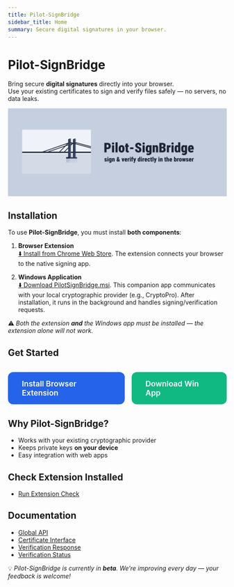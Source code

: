```yaml
---
title: Pilot-SignBridge
sidebar_title: Home
summary: Secure digital signatures in your browser.
---
```


# Pilot-SignBridge

Bring secure **digital signatures** directly into your browser.  
Use your existing certificates to sign and verify files safely — no servers, no data leaks.  

![Pilot-SignBridge](signbridge.png)

## Installation

To use **Pilot-SignBridge**, you must install **both components**:

1. **Browser Extension**  
  [⬇️ Install from Chrome Web Store](https://chromewebstore.google.com/detail/pilot-signbridge/pmdljejbakkiijaijbbgndoaignbllfp). The extension connects your browser to the native signing app.  

2. **Windows Application**  
  [⬇️ Download PilotSignBridge.msi](https://github.com/pilotextensions/pilot-signbridge/releases/download/v1.0.0/PilotSignBridge.msi). This companion app communicates with your local cryptographic provider (e.g., CryptoPro). After installation, it runs in the background and handles signing/verification requests.  

⚠️ *Both the extension **and** the Windows app must be installed — the extension alone will not work.*  


## Get Started

<div style="display:flex; gap:1rem; margin:2rem 0;">
  <a href="https://chrome.google.com/webstore/detail/pilot-signbridge/pmdljejbakkiijaijbbgndoaignbllfp" 
     style="background:#2563eb; color:white; padding:1rem 2rem; border-radius:12px; text-decoration:none; font-weight:600; font-size:1.1rem;">
    Install Browser Extension
  </a>
  <a href="https://github.com/pilotextensions/pilot-signbridge/releases/download/v1.0.0/PilotSignBridge.msi" 
     style="background:#10b981; color:white; padding:1rem 2rem; border-radius:12px; text-decoration:none; font-weight:600; font-size:1.1rem;">
    Download Win App
  </a>
</div>


## Why Pilot-SignBridge?

- Works with your existing cryptographic provider  
- Keeps private keys **on your device**  
- Easy integration with web apps  


## Check Extension Installed

- [Run Extension Check](check-extension.md)  


## Documentation

- [Global API](api/global.md)  
- [Certificate Interface](api/certificate.md)  
- [Verification Response](api/verification.md)  
- [Verification Status](api/verificationstatus.md)  


💡 *Pilot-SignBridge is currently in **beta**. We’re improving every day — your feedback is welcome!*  
